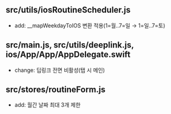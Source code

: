 ## src/utils/iosRoutineScheduler.js
- add: __mapWeekdayToIOS 변환 적용(1=월..7=일 → 1=일..7=토)

## src/main.js, src/utils/deeplink.js, ios/App/App/AppDelegate.swift
- change: 딥링크 전면 비활성(탭 시 메인)

## src/stores/routineForm.js
- add: 월간 날짜 최대 3개 제한
